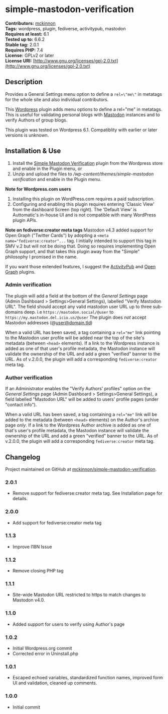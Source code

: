 # simple-mastodon-verification #

**Contributors:** [mckinnon](https://opendna.com)  
**Tags:** wordpress, plugin, fediverse, activitypub, mastodon  
**Requires at least:** 6.1  
**Tested up to:** 6.6.2  
**Stable tag:** 2.0.1  
**Requires PHP:** 7.4  
**License:** GPLv2 or later  
**License URI:** [http://www.gnu.org/licenses/gpl-2.0.txt](http://www.gnu.org/licenses/gpl-2.0.txt)

## Description ##

Provides a General Settings menu option to define a `rel=\"me\"` in metatags for the whole site and also individual contributors.

This [Wordpress](https://wordpress.org/) plugin adds menu options to define a rel="me" in metatags. This is useful for validating personal blogs with [Mastodon](https://joinmastodon.org/) instances and to verify Authors of group blogs.

This plugin was tested on Wordpress 6.1. Compatiblity with earlier or later versions is unknown.

## Installation & Use ##

1. Install the [Simple Mastodon Verification](https://wordpress.org/plugins/simple-mastodon-verification) plugin from the Wordpress store and enable in the Plugin menu, or
2. Unzip and upload the files to */wp-content/themes/simple-mastodon verification* and enable in the Plugin menu.

**Note for Wordpress.com users**

1. Installing this plugin on WordPress.com requires a paid subscription.
2. Configuring and enabling this plugin requires entering 'Classic View' from the dashboard Screen (top right). The 'Default View' is Auttomatic's in-house UI and is not compatible with many WordPress plugin APIs.

**Note on fediverse:creator meta tags**
Mastodon v4.3 added support for Open Graph ("Twitter Cards") by adopting a `<meta name="fediverse:creator"...` tag. I initially intended to support this tag in SMV v.2 but will not be doing that. Doing so requires implementing Open Graph support, and that takes this plugin away from the "Simple" philosophy I promised in the name.

If you want those extended features, I suggest the [ActivityPub](https://wordpress.org/plugins/activitypub/) and [Open Graph](https://wordpress.org/plugins/opengraph/) plugins.

### Admin verification ###

The plugin will add a field at the bottom of the *General Settings* page (Admin Dashboard > Settings>General Settings), labelled "Verify Mastodon URL". The field should accept any valid mastodon user URL up to three sub-domains deep. i.e `https://mastodon.social/@user` to `https://my.mastodon.del.icio.us/@user` The plugin does *not* accept Mastodon addresses (@user@domain.tld)

When a valid URL has been saved, a tag containing a `rel="me"` link pointing to the Mastodon user profile will be added near the top of the site's metadata (between `<head>` elements). If a link to the Wordpress instance is added as one of that user's profile metadata, the Mastodon instance will validate the ownership of the URL and add a green "verified" banner to the URL. As of v.2.0.0, the plugin will add a corresponding `fediverse:creator` meta tag.

### Author verification ###

If an Administrator enables the "Verify Authors' profiles" option on the *General Settings* page (Admin Dashboard > Settings>General Settings), a field labelled "Mastodon URL" will be added to users' profile pages (under "contact info").

When a valid URL has been saved, a tag containing a `rel="me"` link will be added to the metadata (between `<head>` elements) on the Author's archive page *only*. If a link to the Wordpress Author archive is added as one of that's user's profile metadata, the Mastodon instance will validate the ownership of the URL and add a green "verified" banner to the URL. As of v.2.0.0, the plugin will add a corresponding `fediverse:creator` meta tag.

## Changelog ##

Project maintained on GitHub at [mckinnon/simple-mastodon-verification](https://github.com/mckinnon/simple-mastodon-verification).

### 2.0.1 ###

* Remove support for fediverse:creator meta tag. See Installation page for details.

### 2.0.0 ###

* Add support for fediverse:creator meta tag

### 1.1.3 ###

* Improve I18N Issue

### 1.1.2 ###

* Remove closing PHP tag

### 1.1.1 ###

* Site-wide Mastodon URL restricted to https to match changes to Mastodon v4.0.

### 1.1.0 ###

* Added support for users to verify using Author's page

### 1.0.2 ###

* Initial Wordpress.org commit
* Corrected error in Uninstall.php

### 1.0.1 ###

* Escaped echoed variables, standardized function names, improved form UI and validation, cleaned up comments.

### 1.0.0 ###

* Initial commit
